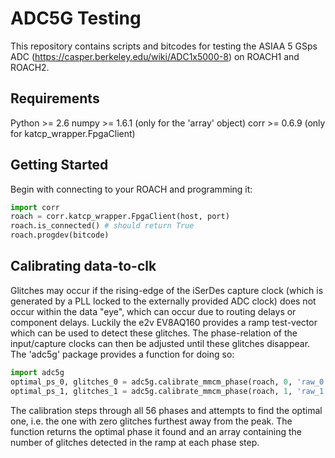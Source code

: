 ADC5G Testing
=============
This repository contains scripts and bitcodes for testing the 
ASIAA 5 GSps ADC (https://casper.berkeley.edu/wiki/ADC1x5000-8) 
on ROACH1 and ROACH2.

Requirements
------------
Python >= 2.6
numpy >= 1.6.1 (only for the 'array' object)
corr >= 0.6.9 (only for katcp_wrapper.FpgaClient)

Getting Started
---------------
Begin with connecting to your ROACH and programming it:
```python
import corr
roach = corr.katcp_wrapper.FpgaClient(host, port)
roach.is_connected() # should return True
roach.progdev(bitcode)
```

Calibrating data-to-clk
-----------------------
Glitches may occur if the rising-edge of the iSerDes capture clock 
(which is generated by a PLL locked to the externally provided ADC clock) 
does not occur within the data "eye", which can occur due to routing delays 
or component delays. Luckily the e2v EV8AQ160 provides a ramp test-vector 
which can be used to detect these glitches. The phase-relation of the 
input/capture clocks can then be adjusted until these glitches disappear. 
The 'adc5g' package provides a function for doing so:
```python
import adc5g
optimal_ps_0, glitches_0 = adc5g.calibrate_mmcm_phase(roach, 0, 'raw_0')
optimal_ps_1, glitches_1 = adc5g.calibrate_mmcm_phase(roach, 1, 'raw_1')
```
The calibration steps through all 56 phases and attempts to find the 
optimal one, i.e. the one with zero glitches furthest away from the peak. 
The function returns the optimal phase it found and an array containing 
the number of glitches detected in the ramp at each phase step.

